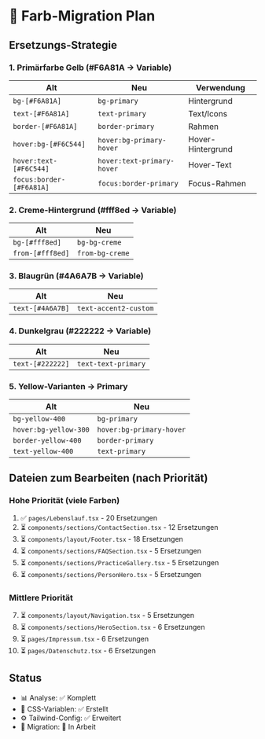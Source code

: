 # 🔄 Farb-Migration Plan

## Ersetzungs-Strategie

### 1. Primärfarbe Gelb (#F6A81A → Variable)

| Alt | Neu | Verwendung |
|-----|-----|-----------|
| `bg-[#F6A81A]` | `bg-primary` | Hintergrund |
| `text-[#F6A81A]` | `text-primary` | Text/Icons |
| `border-[#F6A81A]` | `border-primary` | Rahmen |
| `hover:bg-[#F6C544]` | `hover:bg-primary-hover` | Hover-Hintergrund |
| `hover:text-[#F6C544]` | `hover:text-primary-hover` | Hover-Text |
| `focus:border-[#F6A81A]` | `focus:border-primary` | Focus-Rahmen |

### 2. Creme-Hintergrund (#fff8ed → Variable)

| Alt | Neu |
|-----|-----|
| `bg-[#fff8ed]` | `bg-bg-creme` |
| `from-[#fff8ed]` | `from-bg-creme` |

### 3. Blaugrün (#4A6A7B → Variable)

| Alt | Neu |
|-----|-----|
| `text-[#4A6A7B]` | `text-accent2-custom` |

### 4. Dunkelgrau (#222222 → Variable)

| Alt | Neu |
|-----|-----|
| `text-[#222222]` | `text-text-primary` |

### 5. Yellow-Varianten → Primary

| Alt | Neu |
|-----|-----|
| `bg-yellow-400` | `bg-primary` |
| `hover:bg-yellow-300` | `hover:bg-primary-hover` |
| `border-yellow-400` | `border-primary` |
| `text-yellow-400` | `text-primary` |

## Dateien zum Bearbeiten (nach Priorität)

### Hohe Priorität (viele Farben)
1. ✅ `pages/Lebenslauf.tsx` - 20 Ersetzungen
2. ⏳ `components/sections/ContactSection.tsx` - 12 Ersetzungen  
3. ⏳ `components/layout/Footer.tsx` - 18 Ersetzungen
4. ⏳ `components/sections/FAQSection.tsx` - 5 Ersetzungen
5. ⏳ `components/sections/PracticeGallery.tsx` - 5 Ersetzungen
6. ⏳ `components/sections/PersonHero.tsx` - 5 Ersetzungen

### Mittlere Priorität
7. ⏳ `components/layout/Navigation.tsx` - 5 Ersetzungen
8. ⏳ `components/sections/HeroSection.tsx` - 6 Ersetzungen
9. ⏳ `pages/Impressum.tsx` - 6 Ersetzungen
10. ⏳ `pages/Datenschutz.tsx` - 6 Ersetzungen

## Status
- 📊 Analyse: ✅ Komplett
- 🎨 CSS-Variablen: ✅ Erstellt
- ⚙️ Tailwind-Config: ✅ Erweitert
- 🔄 Migration: 🔄 In Arbeit


